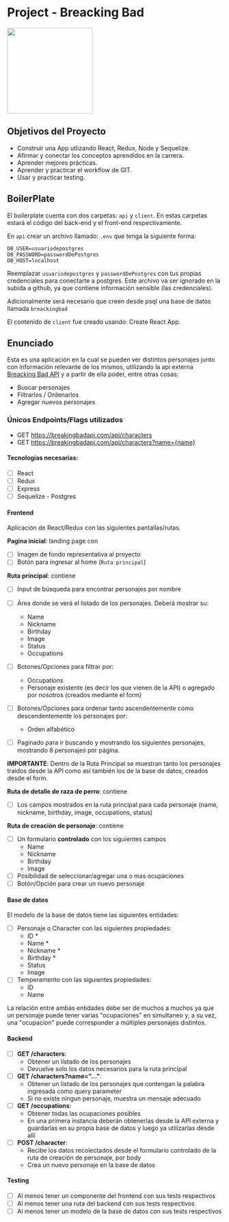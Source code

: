 <p align='left'>
    <img src='' </img>
</p>

# Project - Breacking Bad

<p align="left">
  <img height="200" src="" />
</p>

## Objetivos del Proyecto

- Construir una App utlizando React, Redux, Node y Sequelize.
- Afirmar y conectar los conceptos aprendidos en la carrera.
- Aprender mejores prácticas.
- Aprender y practicar el workflow de GIT.
- Usar y practicar testing.

## BoilerPlate

El boilerplate cuenta con dos carpetas: `api` y `client`. En estas carpetas estará el código del back-end y el front-end respectivamente.

En `api` crear un archivo llamado: `.env` que tenga la siguiente forma:

```
DB_USER=usuariodepostgres
DB_PASSWORD=passwordDePostgres
DB_HOST=localhost
```

Reemplazar `usuariodepostgres` y `passwordDePostgres` con tus propias credenciales para conectarte a postgres. Este archivo va ser ignorado en la subida a github, ya que contiene información sensible (las credenciales).

Adicionalmente será necesario que creen desde psql una base de datos llamada `breackingbad`

El contenido de `client` fue creado usando: Create React App.

## Enunciado

Esta es una aplicación en la cual se pueden ver distintos personajes junto con información relevante de los mismos, utilizando la api externa [Breacking Bad API](https://breakingbadapi.com/api/characters) y a partir de ella poder, entre otras cosas:

  - Buscar personajes
  - Filtrarlos / Ordenarlos
  - Agregar nuevos personajes

### Únicos Endpoints/Flags utilizados

  - GET https://breakingbadapi.com/api/characters
  - GET https://breakingbadapi.com/api/characters?name={name}

#### Tecnologías necesarias:
- [ ] React
- [ ] Redux
- [ ] Express
- [ ] Sequelize - Postgres

#### Frontend

Aplicación de React/Redux con las siguientes pantallas/rutas.

__Pagina inicial__: landing page con
- [ ] Imagen de fondo representativa al proyecto
- [ ] Botón para ingresar al home (`Ruta principal`)

__Ruta principal__: contiene
- [ ] Input de búsqueda para encontrar personajes por nombre
- [ ] Área donde se verá el listado de los personajes. Deberá mostrar su:
  - Name
  - Nickname
  - Birthday
  - Image
  - Status
  - Occupations
- [ ] Botones/Opciones para filtrar por:
    - Occupations 
    - Personaje existente (es decir los que vienen de la API) o agregado por nosotros (creados mediante el form)
- [ ] Botones/Opciones para ordenar tanto ascendentemente como descendentemente los personajes por:
    - Orden alfabético 
    
- [ ] Paginado para ir buscando y mostrando los siguientes personajes, mostrando 8 personajes por página.

__IMPORTANTE__: Dentro de la Ruta Principal se muestran tanto los personajes traidos desde la API como así también los de la base de datos, creados desde el form.

__Ruta de detalle de raza de perro__: contiene
- [ ] Los campos mostrados en la ruta principal para cada personaje (name, nickname, birthday, image, occupations, status)

__Ruta de creación de personaje__: contiene
- [ ] Un formulario __controlado__ con los siguientes campos
  - Name
  - Nickname
  - Birthday
  - Image
- [ ] Posibilidad de seleccionar/agregar una o mas ocupaciones
- [ ] Botón/Opción para crear un nuevo personaje

#### Base de datos

El modelo de la base de datos tiene las siguientes entidades:

- [ ] Personaje o Character con las siguientes propiedades:
  - ID *
  - Name *
  - Nickname *
  - Birthday *
  - Status
  - Image
- [ ] Temperamento con las siguientes propiedades:
  - ID
  - Name

La relación entre ambas entidades debe ser de muchos a muchos ya que un personaje puede tener varias "ocupaciones" en simultaneo y, a su vez, una "ocupacion" puede corresponder a múltiples personajes distintos. 

#### Backend

- [ ] __GET /characters__:
  - Obtener un listado de los personajes
  - Devuelve solo los datos necesarios para la ruta principal
- [ ] __GET /characters?name="..."__:
  - Obtener un listado de los personajes que contengan la palabra ingresada como query parameter
  - Si no existe ningun personaje, muestra un mensaje adecuado
- [ ] __GET /occupations__:
  - Obtener todas las ocupaciones posibles
  - En una primera instancia deberán obtenerlas desde la API externa y guardarlas en su propia base de datos y luego ya utilizarlas desde allí
- [ ] __POST /character__:
  - Recibe los datos recolectados desde el formulario controlado de la ruta de creación de personaje, por body
  - Crea un nuevo personaje en la base de datos

#### Testing
- [ ] Al menos tener un componente del frontend con sus tests respectivos
- [ ] Al menos tener una ruta del backend con sus tests respectivos
- [ ] Al menos tener un modelo de la base de datos con sus tests respectivos
